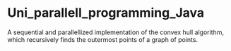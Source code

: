# Uni_parallell_programming_Java

A sequential and parallellized implementation of the convex hull algorithm, which recursively finds the outermost points of a graph of points.
